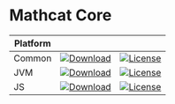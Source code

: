 # Mathcat Core

|Platform|||
|---|---|---|
|Common|[![Download](https://api.bintray.com/packages/evoleq/maven/mathcat-core/images/download.svg?version=1.0.2) ](https://bintray.com/evoleq/maven/mathcat-core/1.0.2/link)| [![License](https://img.shields.io/badge/License-Apache%202.0-blue.svg)](https://opensource.org/licenses/Apache-2.0)|
|JVM|[ ![Download](https://api.bintray.com/packages/evoleq/maven/mathcat-core-jvm/images/download.svg?version=1.0.2) ](https://bintray.com/evoleq/maven/mathcat-core-jvm/1.0.2/link)|  [![License](https://img.shields.io/badge/License-Apache%202.0-blue.svg)](https://opensource.org/licenses/Apache-2.0) |
|JS|[ ![Download](https://api.bintray.com/packages/evoleq/maven/mathcat-core-js/images/download.svg?version=1.0.2) ](https://bintray.com/evoleq/maven/mathcat-core-js/1.0.2/link)|  [![License](https://img.shields.io/badge/License-Apache%202.0-blue.svg)](https://opensource.org/licenses/Apache-2.0) |

